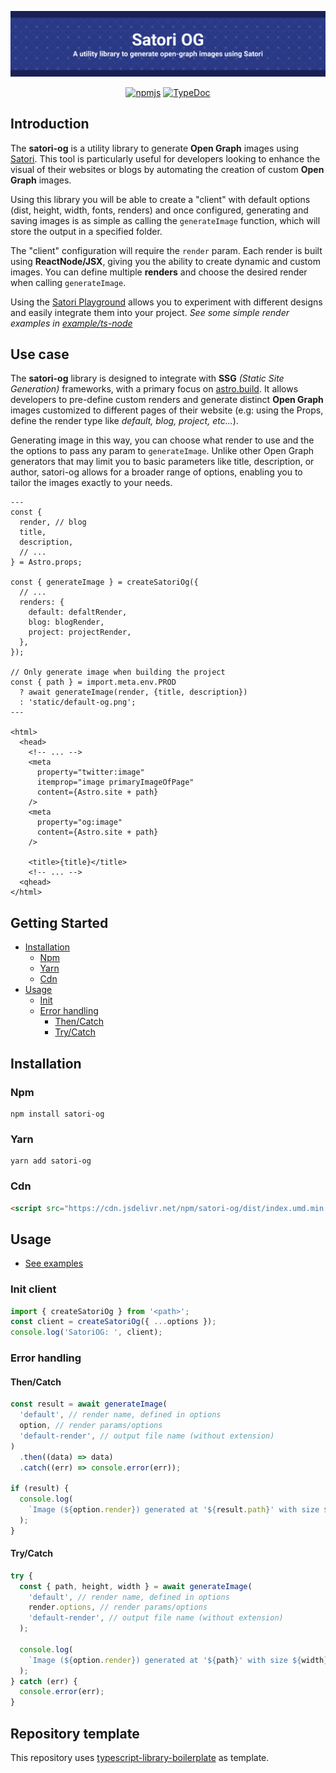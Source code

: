 <div align="center">

![banner](/examples/ts-node/images/banner.png)

[![npmjs](https://shields.io/badge/NPMJS-%232d3d85?style=for-the-badge&labelColor=%232d3d85)](https://npmjs.com/package/satori-og)
[![TypeDoc](https://shields.io/badge/TypeDoc-%232d3d85?style=for-the-badge&labelColor=%232d3d85)](https://lucjosin.github.io/satori-og/)

</div>

## Introduction

The **satori-og** is a utility library to generate **Open Graph** images using [Satori](https://github.com/vercel/satori). This tool is particularly useful for developers looking to enhance the visual of their websites or blogs by automating the creation of custom **Open Graph** images.

Using this library you will be able to create a "client" with default options (dist, height, width, fonts, renders) and once configured, generating and saving images is as simple as calling the `generateImage` function, which will store the output in a specified folder.

The "client" configuration will require the `render` param. Each render is built using **ReactNode/JSX**, giving you the ability to create dynamic and custom images. You can define multiple **renders** and choose the desired render when calling `generateImage`.

Using the [Satori Playground](https://satori-playground.vercel.app/) allows you to experiment with different designs and easily integrate them into your project. _See some simple render examples in [example/ts-node](./examples/ts-node/src/)_

## Use case

The **satori-og** library is designed to integrate with **SSG** _(Static Site Generation)_ frameworks, with a primary focus on [astro.build](https://astro.build). It allows developers to pre-define custom renders and generate distinct **Open Graph** images customized to different pages of their website (e.g: using the Props, define the render type like _default, blog, project, etc..._).

Generating image in this way, you can choose what render to use and the the options to pass any param to `generateImage`. Unlike other Open Graph generators that may limit you to basic parameters like title, description, or author, satori-og allows for a broader range of options, enabling you to tailor the images exactly to your needs.

```astro
---
const {
  render, // blog
  title,
  description,
  // ...
} = Astro.props;

const { generateImage } = createSatoriOg({
  // ...
  renders: {
    default: defaltRender,
    blog: blogRender,
    project: projectRender,
  },
});

// Only generate image when building the project
const { path } = import.meta.env.PROD
  ? await generateImage(render, {title, description})
  : 'static/default-og.png';
---

<html>
  <head>
    <!-- ... -->
    <meta
      property="twitter:image"
      itemprop="image primaryImageOfPage"
      content={Astro.site + path}
    />
    <meta
      property="og:image"
      content={Astro.site + path}
    />

    <title>{title}</title>
    <!-- ... -->
  <qhead>
</html>
```

## Getting Started

- [Installation](#installation)
  - [Npm](#npm)
  - [Yarn](#yarn)
  - [Cdn](#cdn)
- [Usage](#usage)
  - [Init](#init-client)
  - [Error handling](#error-handling)
    - [Then/Catch](#thencatch)
    - [Try/Catch](#trycatch)

## Installation

### Npm

```
npm install satori-og
```

### Yarn

```
yarn add satori-og
```

### Cdn

```html
<script src="https://cdn.jsdelivr.net/npm/satori-og/dist/index.umd.min.js"></script>
```

## Usage

- [See examples](./examples/)

### Init client

```js
import { createSatoriOg } from '<path>';
const client = createSatoriOg({ ...options });
console.log('SatoriOG: ', client);
```

### Error handling

#### Then/Catch

```js
const result = await generateImage(
  'default', // render name, defined in options
  option, // render params/options
  'default-render', // output file name (without extension)
)
  .then((data) => data)
  .catch((err) => console.error(err));

if (result) {
  console.log(
    `Image (${option.render}) generated at '${result.path}' with size ${result.width}x${result.height}`,
  );
}
```

#### Try/Catch

```js
try {
  const { path, height, width } = await generateImage(
    'default', // render name, defined in options
    render.options, // render params/options
    'default-render', // output file name (without extension)
  );

  console.log(
    `Image (${option.render}) generated at '${path}' with size ${width}x${height}`,
  );
} catch (err) {
  console.error(err);
}
```

## Repository template

This repository uses [typescript-library-boilerplate](https://github.com/VitorLuizC/typescript-library-boilerplate) as template.
